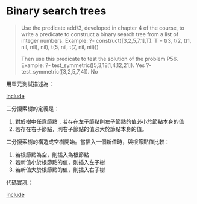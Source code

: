 # Binary search trees

>Use the predicate add/3, developed in chapter 4 of the course, to write a predicate to construct a binary search tree from a list of integer numbers.
>Example:
>?- construct([3,2,5,7,1],T).
>T = t(3, t(2, t(1, nil, nil), nil), t(5, nil, t(7, nil, nil)))
>
>Then use this predicate to test the solution of the problem P56.
>Example:
>?- test_symmetric([5,3,18,1,4,12,21]).
>Yes
>?- test_symmetric([3,2,5,7,4]).
>No

用單元測試描述為：

[include](../../../tests/btree/p404_test.py)

二分搜索樹的定義是：

1. 對於樹中任意節點﹐若存在左子節點則左子節點的值必小於節點本身的值
2. 若存在右子節點，則右子節點的值必大於節點本身的值。

二分搜索樹的構造成空樹開始。當插入一個新值時，與根節點值比較：

1. 若根節點為空，則插入為根節點
2. 若新值小於根節點的值，則插入左子樹
3. 若新值大於根節點的值，則插入右子樹

代碼實現：

[include](../../../python99/btree/p404.py)
